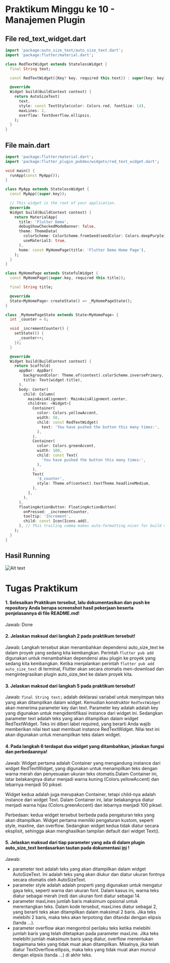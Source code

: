 # Praktikum Minggu ke 10 - Manajemen Plugin

## File red_text_widget.dart
```dart
import 'package:auto_size_text/auto_size_text.dart';
import 'package:flutter/material.dart';

class RedTextWidget extends StatelessWidget {
  final String text;

  const RedTextWidget({Key? key, required this.text}) : super(key: key);

  @override
  Widget build(BuildContext context) {
    return AutoSizeText(
      text,
      style: const TextStyle(color: Colors.red, fontSize: 14),
      maxLines: 2,
      overflow: TextOverflow.ellipsis,
    );
  }
}
```

## File main.dart
```dart
import 'package:flutter/material.dart';
import 'package:flutter_plugin_pubdev/widgets/red_text_widget.dart';

void main() {
  runApp(const MyApp());
}

class MyApp extends StatelessWidget {
  const MyApp({super.key});

  // This widget is the root of your application.
  @override
  Widget build(BuildContext context) {
    return MaterialApp(
      title: 'Flutter Demo',
      debugShowCheckedModeBanner: false,
      theme: ThemeData(
        colorScheme: ColorScheme.fromSeed(seedColor: Colors.deepPurple),
        useMaterial3: true,
      ),
      home: const MyHomePage(title: 'Flutter Demo Home Page'),
    );
  }
}

class MyHomePage extends StatefulWidget {
  const MyHomePage({super.key, required this.title});

  final String title;

  @override
  State<MyHomePage> createState() => _MyHomePageState();
}

class _MyHomePageState extends State<MyHomePage> {
  int _counter = 0;

  void _incrementCounter() {
    setState(() {
      _counter++;
    });
  }

  @override
  Widget build(BuildContext context) {
    return Scaffold(
      appBar: AppBar(
        backgroundColor: Theme.of(context).colorScheme.inversePrimary,
        title: Text(widget.title),
      ),
      body: Center(
        child: Column(
          mainAxisAlignment: MainAxisAlignment.center,
          children: <Widget>[
            Container(
              color: Colors.yellowAccent,
              width: 50,
              child: const RedTextWidget(
                text: 'You have pushed the button this many times:',
              ),
            ),
            Container(
              color: Colors.greenAccent,
              width: 100,
              child: const Text(
                'You have pushed the button this many times:',
              ),
            ),
            Text(
              '$_counter',
              style: Theme.of(context).textTheme.headlineMedium,
            ),
          ],
        ),
      ),
      floatingActionButton: FloatingActionButton(
        onPressed: _incrementCounter,
        tooltip: 'Increment',
        child: const Icon(Icons.add),
      ), // This trailing comma makes auto-formatting nicer for build methods.
    );
  }
}
```

## Hasil Running
![Alt text](./docs/image.png)

# Tugas Praktikum
#### 1. Selesaikan Praktikum tersebut, lalu dokumentasikan dan push ke repository Anda berupa screenshot hasil pekerjaan beserta penjelasannya di file README.md! 

Jawab: Done

#### 2. Jelaskan maksud dari langkah 2 pada praktikum tersebut!

Jawab: 
Langkah tersebut akan menambahkan dependensi auto_size_text ke dalam proyek yang sedang kita kembangkan. Perintah ```flutter pub add``` digunakan untuk menambahkan dependensi atau plugin ke proyek yang sedang kita kembangkan. Ketika menjalankan perintah ```flutter pub add auto_size_text``` di terminal, Flutter akan secara otomatis men-download dan mengintegrasikan plugin auto_size_text ke dalam proyek kita.

#### 3. Jelaskan maksud dari langkah 5 pada praktikum tersebut!

Jawab:
```final String text;``` adalah deklarasi variabel untuk menyimpan teks yang akan ditampilkan dalam widget. Kemudian konstruktor ```RedTextWidget``` akan menerima parameter key dan text. Parameter key adalah adalah key yang digunakan untuk mengidentifikasi instance dari widget ini. Sedangkan parameter text adalah teks yang akan ditampilkan dalam widget RedTextWidget. Teks ini diberi label required, yang berarti Anda wajib memberikan nilai text saat membuat instance RedTextWidget. Nilai text ini akan digunakan untuk menampilkan teks dalam widget.

#### 4. Pada langkah 6 terdapat dua widget yang ditambahkan, jelaskan fungsi dan perbedaannya!

Jawab:
Widget pertama adalah Container yang mengandung instance dari widget RedTextWidget, yang digunakan untuk menampilkan teks dengan warna merah dan penyesuaian ukuran teks otomatis.Dalam Container ini, latar belakangnya diatur menjadi warna kuning (Colors.yellowAccent) dan lebarnya menjadi 50 piksel.

Widget kedua adalah juga merupakan Container, tetapi child-nya adalah instance dari widget Text. Dalam Container ini, latar belakangnya diatur menjadi warna hijau (Colors.greenAccent) dan lebarnya menjadi 100 piksel.

Perbedaan: kedua widget tersebut berbeda pada pengaturan teks yang akan ditampilkan. Widget pertama memiliki pengaturan kustom, seperti style, maxline, dan overflow. Sedangkan widget kedua tidak diatur secara eksplisit, sehingga akan menghasilkan tampilan default dari widget Text().

#### 5. Jelaskan maksud dari tiap parameter yang ada di dalam plugin auto_size_text berdasarkan tautan pada dokumentasi [ini](https://pub.dev/documentation/auto_size_text/latest/) !

Jawab:
- parameter text adalah teks yang akan ditampilkan dalam widget AutoSizeText. Ini adalah teks yang akan diukur dan diatur ukuran fontnya secara otomatis oleh AutoSizeText.
- parameter style adalah adalah properti yang digunakan untuk mengatur gaya teks, seperti warna dan ukuran font. Dalam kasus ini, warna teks diatur sebagai merah (red) dan ukuran font diatur sebagai 14.
- parameter maxLines jumlah baris maksimum opsional untuk merentangkan teks. Dalam kode tersebut, maxLines diatur sebagai 2, yang berarti teks akan ditampilkan dalam maksimal 2 baris. Jika teks melebihi 2 baris, maka teks akan terpotong dan ditandai dengan elipsis (tanda ...).
- parameter overflow akan mengontrol perilaku teks ketika melebihi jumlah baris yang telah ditetapkan pada parameter maxLine. Jika teks melebihi jumlah maksimum baris yang diatur, overflow menentukan bagaimana teks yang tidak muat akan ditampilkan. Misalnya, jika telah diatur TextOverflow.ellipsis, maka teks yang tidak muat akan muncul dengan elipsis (tanda ...) di akhir teks.